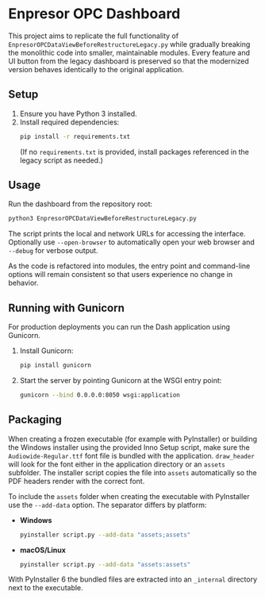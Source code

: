 
# Enpresor OPC Dashboard

This project aims to replicate the full functionality of `EnpresorOPCDataViewBeforeRestructureLegacy.py` while gradually breaking the monolithic code into smaller, maintainable modules. Every feature and UI button from the legacy dashboard is preserved so that the modernized version behaves identically to the original application.

## Setup
1. Ensure you have Python 3 installed.
2. Install required dependencies:
   ```bash
   pip install -r requirements.txt
   ```
   (If no `requirements.txt` is provided, install packages referenced in the legacy script as needed.)

## Usage
Run the dashboard from the repository root:
```bash
python3 EnpresorOPCDataViewBeforeRestructureLegacy.py
```
The script prints the local and network URLs for accessing the interface. Optionally use `--open-browser` to automatically open your web browser and `--debug` for verbose output.

As the code is refactored into modules, the entry point and command-line options will remain consistent so that users experience no change in behavior.

## Running with Gunicorn

For production deployments you can run the Dash application using Gunicorn.


1. Install Gunicorn:
   ```bash
   pip install gunicorn
   ```
2. Start the server by pointing Gunicorn at the WSGI entry point:
   ```bash
   gunicorn --bind 0.0.0.0:8050 wsgi:application
   ```

## Packaging

When creating a frozen executable (for example with PyInstaller) or building the
Windows installer using the provided Inno Setup script, make sure the
`Audiowide-Regular.ttf` font file is bundled with the application. `draw_header`
will look for the font either in the application directory or an `assets`
subfolder. The installer script copies the file into `assets` automatically so
the PDF headers render with the correct font.

To include the `assets` folder when creating the executable with PyInstaller use
the `--add-data` option. The separator differs by platform:

- **Windows**
  ```bash
  pyinstaller script.py --add-data "assets;assets"
  ```
- **macOS/Linux**
  ```bash
  pyinstaller script.py --add-data "assets:assets"
  ```

With PyInstaller 6 the bundled files are extracted into an `_internal`
directory next to the executable.

